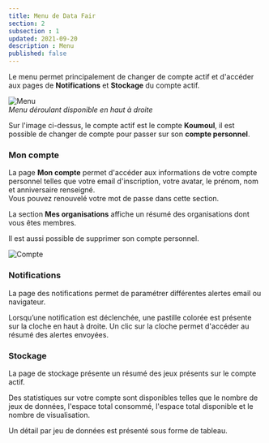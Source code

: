 ```yaml
---
title: Menu de Data Fair
section: 2
subsection : 1
updated: 2021-09-20
description : Menu
published: false
---
```


Le menu permet principalement de changer de compte actif et d'accéder aux pages de **Notifications** et **Stockage** du compte actif.

![Menu](./images/user-guide/menu.jpg)  
*Menu déroulant disponible en haut à droite*

Sur l'image ci-dessus, le compte actif est le compte **Koumoul**, il est possible de changer de compte pour passer sur son **compte personnel**.

### Mon compte

La page **Mon compte** permet d'accéder aux informations de votre compte personnel telles que votre email d'inscription, votre avatar, le prénom, nom et anniversaire renseigné.  
Vous pouvez renouvelé votre mot de passe dans cette section.

La section **Mes organisations** affiche un résumé des organisations dont vous êtes membres.

Il est aussi possible de supprimer son compte personnel.

![Compte](./images/user-guide/menu-account.jpg)


### Notifications

La page des notifications permet de paramétrer différentes alertes email ou navigateur.  

Lorsqu’une notification est déclenchée, une pastille colorée est présente sur la cloche en haut à droite. Un clic sur la cloche permet d'accéder au résumé des alertes envoyées.

### Stockage
La page de stockage présente un résumé des jeux présents sur le compte actif.

Des statistiques sur votre compte sont disponibles telles que le nombre de jeux de données, l'espace total consommé, l'espace total disponible et le nombre de visualisation.

Un détail par jeu de données est présenté sous forme de tableau.
